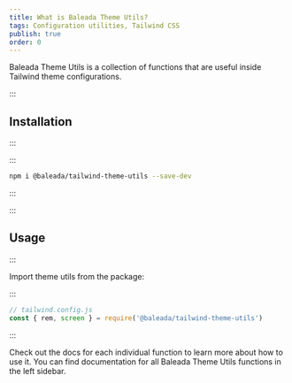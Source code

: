 ```yaml
---
title: What is Baleada Theme Utils?
tags: Configuration utilities, Tailwind CSS
publish: true
order: 0
---
```


Baleada Theme Utils is a collection of functions that are useful inside Tailwind theme configurations.


:::
## Installation
:::

:::
```bash
npm i @baleada/tailwind-theme-utils --save-dev
```
:::


:::
## Usage
:::

Import theme utils from the package:

:::
```js
// tailwind.config.js
const { rem, screen } = require('@baleada/tailwind-theme-utils')
```
:::

Check out the docs for each individual function to learn more about how to use it. You can find documentation for all Baleada Theme Utils functions in the left sidebar.

